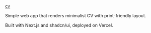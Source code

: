 [cv](https://drive.google.com/file/d/1aVHDpp9r0Ueh1fbjUgI9Lwi51pHo9UtV/view?usp=sharing)

Simple web app that renders minimalist CV with print-friendly layout.

Built with Next.js and shadcn/ui, deployed on Vercel.
